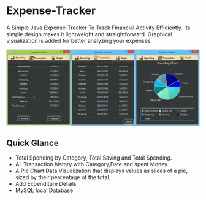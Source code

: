 # Expense-Tracker

A Simple Java Expense-Tracker To Track Financial Activity Efficiently. Its simple design makes it lightweight and straightforward. Graphical visualization is added for better analyzing your expenses.

![Expense_Tracker first Three Tabs](/images/Expense_Tracker.png)

## Quick Glance

- Total Spending by Category, Total Saving and Total Spending. 
- All Transaction history with Category,Date and spent Money.
- A Pie Chart Data Visualization that displays values as slices of a pie, sized by their percentage of the total.
- Add Expenditure Details 
- MySQL local Database




